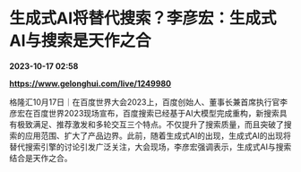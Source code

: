# 生成式AI将替代搜索？李彦宏：生成式AI与搜索是天作之合

**2023-10-17 02:58**

**https://www.gelonghui.com/live/1249980**

格隆汇10月17日｜在百度世界大会2023上，百度创始人、董事长兼首席执行官李彦宏在百度世界2023现场宣布，百度搜索已经基于AI大模型完成重构，新搜索具有极致满足、推荐激发和多轮交互三个特点。不仅提升了搜索质量，而且突破了搜索的应用范围、扩大了产品边界。此前，随着生成式AI的出现，生成式AI的出现将替代搜索引擎的讨论引发广泛关注，大会现场，李彦宏强调表示，生成式AI与搜索结合是天作之合。